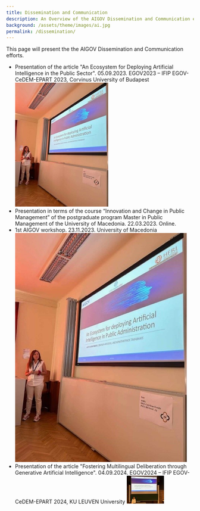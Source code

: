 ```yaml
---
title: Dissemination and Communication
description: An Overview of the AIGOV Dissemination and Communication efforts.
background: /assets/theme/images/ai.jpg
permalink: /dissemination/
---
```


This page will present the the AIGOV Dissemination and Communication efforts.

- Presentation of the article "An Ecosystem for Deploying Artificial Intelligence in the Public Sector". 05.09.2023. EGOV2023 – IFIP EGOV-CeDEM-EPART 2023, Corvinus University of Budapest
   ![Image](/assets/theme/images/egov23_2_resized.jpg)
- Presentation in terms of the course “Innovation and Change in Public Management” of the postgraduate program Master in Public Management of the University of Macedonia. 22.03.2023. Online.
- 1st AIGOV workshop. 23.11.2023. University of Macedonia
   ![Image](/assets/theme/images/egov23_2.jpg)
- Presentation of the article "Fostering Multilingual Deliberation through Generative Artificial Intelligence". 04.09.2024. EGOV2024 – IFIP EGOV-CeDEM-EPART 2024, KU LEUVEN University
   ![Image](/assets/theme/images/eGOV2024_resized.jpg)
